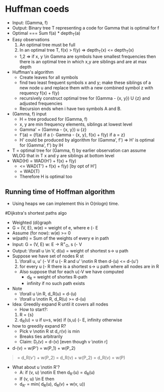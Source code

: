 # Huffman coeds
* Input: (Gamma, f)
* Output: Binary tree T representing a code for Gamma that is optimal for f
* Optimal === Sum f(a) * depth<sub>T</sub>(a)
* Easy observations
	1. An optimal tree must be full
	2. In an optimal tree T, f(x) > f(y) => depth<sub>T</sub>(x) <= depth<sub>T</sub>(x)
	* 1,2 => if x, y \in Gamma are symbols have smallest frequencies then there
	  is an optimal tree in which x,y are siblings and are at max depth
* Huffman's algorithm
	* Create leaves for all symbols
	* find two least frequent symbols x and y; make these siblings of a new node
	  u and replace them with a new combined symbol z with requency f(x) + f(y)
	* recursively construct optimal tree for (Gamma - {x, y}) U {z} and adjusted
	  frequencies
	* Recursion ends when i have two symbols A and B.
* (Gamma, f) input
	* H = tree produced for (Gamma, f)
	* x, y are min frequency elements, siblings at lowest level
	* Gamma' = (Gamma - {x, y}) u {z}
	* f'(a) = {f(a) if a (- Gamma - {x, y}, f(x) + f(y) if a = z}
	* H' could be produced by algorithm for (Gamma', f') => H' is optimal for
	  (Gamma', f') by IH
* T = optimal tree for (Gamma, f) by earlier observation can assume WLOG that in
  T x and y are siblings at bottom level
* WAD(H) = WAD(H') + f(x) + f(y)
	* <= WAD(T') + f(x) + f(y) [by opt of H']
	* = WAD(T)
	* Therefore H is optimal too
## Running time of Hoffman algorithm
* Using heaps we can implement this in O(nlogn) time.

#Dijkstra's shortest paths algo
* Weighted (di)graph
* G = (V, E), w(e) = weight of e, where e (- E
* Assume (for now): w(e) >= 0
* w(path) = Sum of the weights of every e in path
* Input: G = (V, E) w: E -> R<sup>+</sup><sub>O</sub>, s (- V
* Output: \forall u \in V, d(u) = weight of shortest s-> u path
* Suppose we have set of nodes R st
	1. \forall u, u' (- V if u (- R and u' \notin  R then d-(u) <= d-(u')
	2. for every u (- R there is a shortest s-> u path where all nodes are in R
	* Also suppose that for each u(-V we have computed
		* d<sub>R</sub> = weight of shortes R-path
		* infinity if no such path exists
* Note
	* \forall u \in R, d_R(u) = d-(u)
	* \forall u \notin R, d_R(u) >= d-(u)
* Idea: Greedily expand R until it covers all nodes
	* How to start?:
	1. R = {s}
	2. d<sub>R</sub>(u) = u if u=s, w(e) if (s,u) (- E, infinity otherwise
* how to greedily expand R?
	* Pick v \notin R st d_r(v) is min
	* Breaks ties arbitrarily
	* Claim: D<sub>r</sub>(v) = d-(v) [even though v \notin r]
* d-(v) = w(P')
= w(P_1) + w(P_2)
>= d_R(v') + w(P_2)
>= d_R(v) + w(P_2)
>= d_R(v)
= w(P)
* What about u \notin R'?
	* A: if (v, u) \notin E then d<sub>R'</sub>(u) = d<sub>R</sub>(u)
	* If (v, u) \in E then
	* d<sub>R'</sub> = min( d<sub>R</sub>(u), d<sub>R</sub>(v) + w(v, u))
